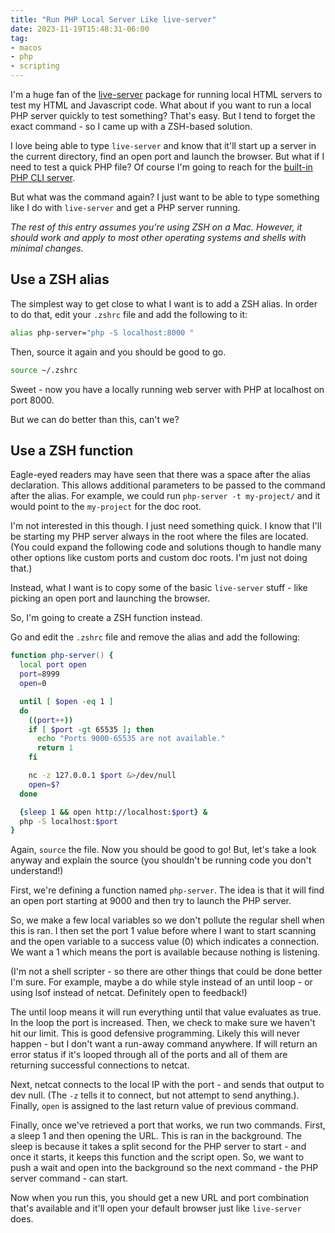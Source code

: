 ```yaml
---
title: "Run PHP Local Server Like live-server"
date: 2023-11-19T15:48:31-06:00
tag:
- macos
- php
- scripting
---
```

I'm a huge fan of the [live-server](https://www.npmjs.com/package/live-server) package for running local HTML servers to test my HTML and Javascript code.  What about if you want to run a local PHP server quickly to test something? That's easy. But I tend to forget the exact command - so I came up with a ZSH-based solution.

<!--more-->

I love being able to type `live-server` and know that it'll start up a server in the current directory, find an open port and launch the browser.  But what if I need to test a quick PHP file?  Of course I'm going to reach for the [built-in PHP CLI server](https://www.php.net/manual/en/features.commandline.webserver.php).

But what was the command again?  I just want to be able to type something like I do with `live-server` and get a PHP server running.

_The rest of this entry assumes you're using ZSH on a Mac.  However, it should work and apply to most other operating systems and shells with minimal changes._

## Use a ZSH alias

The simplest way to get close to what I want is to add a ZSH alias.  In order to do that, edit your `.zshrc` file and add the following to it:

```zsh
alias php-server="php -S localhost:8000 "
```

Then, source it again and you should be good to go.

```zsh
source ~/.zshrc
```

Sweet - now you have a locally running web server with PHP at localhost on port 8000.

But we can do better than this, can't we?

## Use a ZSH function

Eagle-eyed readers may have seen that there was a space after the alias declaration.  This allows additional parameters to be passed to the command after the alias.  For example, we could run `php-server -t my-project/` and it would point to the `my-project` for the doc root.

I'm not interested in this though. I just need something quick. I know that I'll be starting my PHP server always in the root where the files are located.  (You could expand the following code and solutions though to handle many other options like custom ports and custom doc roots. I'm just not doing that.)

Instead, what I want is to copy some of the basic `live-server` stuff - like picking an open port and launching the browser.

So, I'm going to create a ZSH function instead.

Go and edit the `.zshrc` file and remove the alias and add the following:

```zsh
function php-server() {
  local port open
  port=8999
  open=0

  until [ $open -eq 1 ]
  do
    ((port++))
    if [ $port -gt 65535 ]; then
      echo "Ports 9000-65535 are not available."
      return 1
    fi

    nc -z 127.0.0.1 $port &>/dev/null
    open=$?
  done

  {sleep 1 && open http://localhost:$port} &
  php -S localhost:$port
}
```

Again, `source` the file.  Now you should be good to go!  But, let's take a look anyway and explain the source (you shouldn't be running code you don't understand!)

First, we're defining a function named `php-server`. The idea is that it will find an open port starting at 9000 and then try to launch the PHP server.

So, we make a few local variables so we don't pollute the regular shell when this is ran.  I then set the port 1 value before where I want to start scanning and the open variable to a success value (0) which indicates a connection.  We want a 1 which means the port is available because nothing is listening.

(I'm not a shell scripter - so there are other things that could be done better I'm sure. For example, maybe a do while style instead of an until loop - or using lsof instead of netcat.  Definitely open to feedback!)

The until loop means it will run everything until that value evaluates as true. In the loop the port is increased.  Then, we check to make sure we haven't hit our limit. This is good defensive programming. Likely this will never happen - but I don't want a run-away command anywhere.  If will return an error status if it's looped through all of the ports and all of them are returning successful connections to netcat.

Next, netcat connects to the local IP with the port - and sends that output to dev null. (The `-z` tells it to connect, but not attempt to send anything.). Finally, `open` is assigned to the last return value of previous command.

Finally, once we've retrieved a port that works, we run two commands.  First, a sleep 1 and then opening the URL.  This is ran in the background.  The sleep is because it takes a split second for the PHP server to start - and once it starts, it keeps this function and the script open. So, we want to push a wait and open into the background so the next command - the PHP server command - can start.

Now when you run this, you should get a new URL and port combination that's available and it'll open your default browser just like `live-server` does.